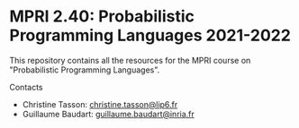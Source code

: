 # MPRI 2.40: Probabilistic Programming Languages 2021-2022

This repository contains all the resources for the MPRI course on "Probabilistic Programming Languages".

Contacts
- Christine Tasson: christine.tasson@lip6.fr 
- Guillaume Baudart: guillaume.baudart@inria.fr